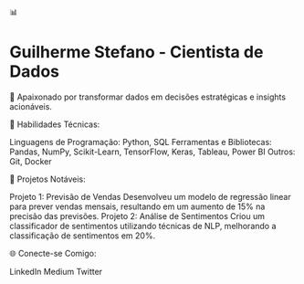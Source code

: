 📊 <h1> Guilherme Stefano - Cientista de Dados </h1>

🚀 Apaixonado por transformar dados em decisões estratégicas e insights acionáveis.

🔧 Habilidades Técnicas:

Linguagens de Programação: Python, SQL
Ferramentas e Bibliotecas: Pandas, NumPy, Scikit-Learn, TensorFlow, Keras, Tableau, Power BI
Outros: Git, Docker

🌟 Projetos Notáveis:

Projeto 1: Previsão de Vendas
Desenvolveu um modelo de regressão linear para prever vendas mensais, resultando em um aumento de 15% na precisão das previsões.
Projeto 2: Análise de Sentimentos
Criou um classificador de sentimentos utilizando técnicas de NLP, melhorando a classificação de sentimentos em 20%.

🌐 Conecte-se Comigo:

LinkedIn
Medium
Twitter

